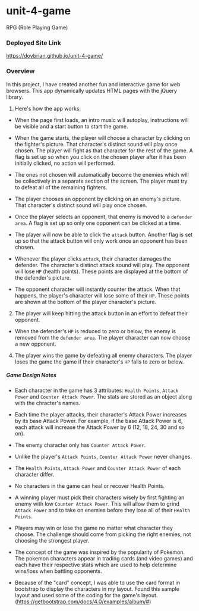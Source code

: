 # unit-4-game
RPG (Role Playing Game)

### Deployed Site Link
https://doybrian.github.io/unit-4-game/


### Overview

In this project, I have created another fun and interactive game for web browsers. This app dynamically updates HTML pages with the jQuery library.

1. Here's how the app works:

* When the page first loads, an intro music will autoplay, instructions will be visible and a start button to start the game.

* When the game starts, the player will choose a character by clicking on the fighter's picture. That character's distinct sound will play once chosen. The player will fight as that character for the rest of the game. A flag is set up so when you click on the chosen player after it has been initially clicked, no action will performed.

* The ones not chosen will automatically become the enemies which will be collectively in a separate section of the screen. The player must try to defeat all of the remaining fighters. 

* The player chooses an opponent by clicking on an enemy's picture. That character's distinct sound will play once chosen.

* Once the player selects an opponent, that enemy is moved to a `defender area`. A flag is set up so only one opponent can be clicked at a time.

* The player will now be able to click the `attack` button. Another flag is set up so that the attack button will only work once an opponent has been chosen.

* Whenever the player clicks `attack`, their character damages the defender. The character's distinct attack sound will play. The opponent will lose `HP` (health points). These points are displayed at the bottom of the defender's picture. 

* The opponent character will instantly counter the attack. When that happens, the player's character will lose some of their `HP`. These points are shown at the bottom of the player character's picture.

2. The player will keep hitting the attack button in an effort to defeat their opponent.

* When the defender's `HP` is reduced to zero or below, the enemy is removed from the `defender area`. The player character can now choose a new opponent.

4. The player wins the game by defeating all enemy characters. The player loses the game the game if their character's `HP` falls to zero or below.

##### Game Design Notes

* Each character in the game has 3 attributes: `Health Points`, `Attack Power` and `Counter Attack Power`. The stats are stored as an object along with the chracter's names.

* Each time the player attacks, their character's Attack Power increases by its base Attack Power. 
  For example, if the base Attack Power is 6, each attack will increase the Attack Power by 6 (12, 18, 24, 30 and so on).

* The enemy character only has `Counter Attack Power`. 

* Unlike the player's `Attack Points`, `Counter Attack Power` never changes.

* The `Health Points`, `Attack Power` and `Counter Attack Power` of each character differ.

* No characters in the game can heal or recover Health Points. 

* A winning player must pick their characters wisely by first fighting an enemy with low `Counter Attack Power`. This will allow them to grind `Attack Power` and to take on enemies before they lose all of their `Health Points`. 

* Players may win or lose the game no matter what character they choose. The challenge should come from picking the right enemies, not choosing the strongest player.

* The concept of the game was inspired by the popularity of Pokemon. The pokemon characters appear in trading cards (and video games) and each have their respective stats which are used to help determine wins/loss when battling opponents.

* Because of the "card" concept, I was able to use the card format in bootstrap to display the characters in my layout. Found this sample layout and used some of the coding for the game's layout.  (https://getbootstrap.com/docs/4.0/examples/album/#)


